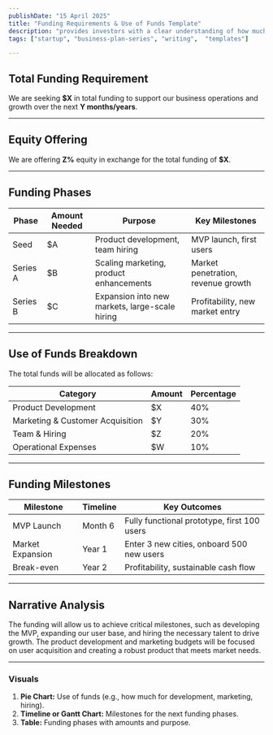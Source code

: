 ```yaml
---
publishDate: "15 April 2025"
title: "Funding Requirements & Use of Funds Template"
description: "provides investors with a clear understanding of how much capital is needed, why it’s needed, and how it will be allocated."
tags: ["startup", "business-plan-series", "writing",  "templates"]

---
```



## **Total Funding Requirement**

We are seeking **$X** in total funding to support our business operations and growth over the next **Y months/years**.

---

## **Equity Offering**

We are offering **Z%** equity in exchange for the total funding of **$X**.

---

## **Funding Phases**

| Phase | Amount Needed | Purpose | Key Milestones |
|-------|---------------|---------|----------------|
| Seed | $A | Product development, team hiring | MVP launch, first users |
| Series A | $B | Scaling marketing, product enhancements | Market penetration, revenue growth |
| Series B | $C | Expansion into new markets, large-scale hiring | Profitability, new market entry |

---

## **Use of Funds Breakdown**

The total funds will be allocated as follows:

| Category | Amount | Percentage |
|----------|--------|------------|
| Product Development | $X | 40% |
| Marketing & Customer Acquisition | $Y | 30% |
| Team & Hiring | $Z | 20% |
| Operational Expenses | $W | 10% |

---

## **Funding Milestones**

| Milestone | Timeline | Key Outcomes |
|-----------|----------|--------------|
| MVP Launch | Month 6 | Fully functional prototype, first 100 users |
| Market Expansion | Year 1 | Enter 3 new cities, onboard 500 new users |
| Break-even | Year 2 | Profitability, sustainable cash flow |

---

## **Narrative Analysis**

The funding will allow us to achieve critical milestones, such as developing the MVP, expanding our user base, and hiring the necessary talent to drive growth. The product development and marketing budgets will be focused on user acquisition and creating a robust product that meets market needs.

---

### **Visuals**
1. **Pie Chart:** Use of funds (e.g., how much for development, marketing, hiring).
2. **Timeline or Gantt Chart:** Milestones for the next funding phases.
3. **Table:** Funding phases with amounts and purpose.
